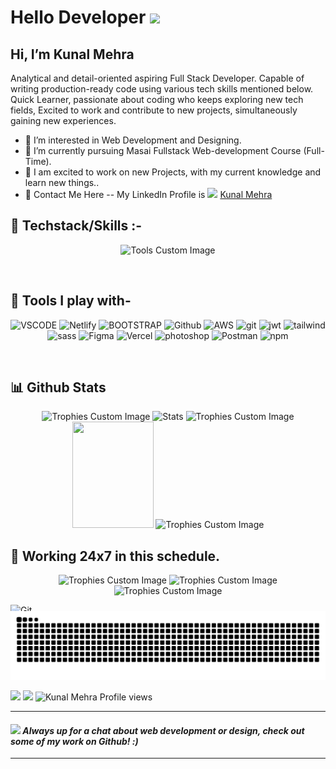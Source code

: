 # Hello Developer <img src="https://raw.githubusercontent.com/MartinHeinz/MartinHeinz/master/wave.gif" width="30px">


## Hi, I’m Kunal Mehra      

Analytical and detail-oriented aspiring Full Stack Developer. 
Capable of writing production-ready code using various tech skills mentioned below.
Quick Learner, passionate about coding who keeps exploring new tech fields, 
Excited to work and contribute to new projects, simultaneously gaining new experiences.

- :blue_book: I’m interested in Web Development and Designing.
- :seedling: I’m currently pursuing Masai Fullstack Web-development Course (Full-Time). 
- :sparkling_heart: I am excited to work on new Projects, with my current knowledge and learn new things..
- :pushpin: Contact Me Here -- My LinkedIn Profile is <img src="https://user-images.githubusercontent.com/112753481/215636785-ed841bcc-4509-4f2d-9e3a-b1aa8a308ac1.png" width="18"> <a href="https://www.linkedin.com/in/kunal-mehra-thelifeofcoder/">Kunal Mehra</a>



## 📌 Techstack/Skills  :-
<p align="center">
  <img src="https://user-images.githubusercontent.com/112753481/215295303-b3a01994-aae3-403f-aedf-062a007f69cc.png" alt="Tools Custom Image"/>
</p>
<br>


## 📌 Tools I play with-
<p align="center" style="pointer-events:none">
    <img src="https://github.com/get-icon/geticon/raw/master/icons/visual-studio-code.svg" width="50" alt="VSCODE"/>
     <img src="https://user-images.githubusercontent.com/112753481/215633046-9b686f6d-6633-4972-9817-cdaf3622e2d9.png" width="50" alt="Netlify"/>
    <img src="https://user-images.githubusercontent.com/112753481/215638332-e3df85a5-fc2f-43ca-b26b-0e6890b90089.png" width="70" height="50" alt="BOOTSTRAP"/>
       <img src="https://user-images.githubusercontent.com/112753481/215635834-8b98cc06-de8f-489c-9ed6-39c82efd84c5.png" width="50" alt="Github"/>
      <img src="https://user-images.githubusercontent.com/112753481/215633053-7c8a6a09-1699-4b57-8278-69c323707b30.jpg" width="50" alt="AWS"/>
    <img src="https://github.com/get-icon/geticon/raw/master/icons/git-icon.svg" width="50" alt="git"/>
    <img src="https://user-images.githubusercontent.com/112753481/215632928-83564962-99c4-4cfa-95d0-925b7fdc5b08.png" width="50" alt="jwt"/>
      <img src="https://user-images.githubusercontent.com/112753481/215634762-a5a4f148-c638-4d86-9507-9f73876c2756.jpeg" width="50" alt="tailwind"/>
       <img src="https://github.com/get-icon/geticon/raw/master/icons/sass.svg" width="50" alt="sass"/>
        <img src="https://user-images.githubusercontent.com/112753481/215633001-5be8ef9e-9c1c-404d-a750-3e42f68267eb.png" width="55" alt="Figma"/>
     <img src="https://user-images.githubusercontent.com/112753481/215633028-c7cbccdb-42ef-4568-bf45-b332f490863f.png" width="50" alt="Vercel"/>
      <img src="https://github.com/get-icon/geticon/raw/master/icons/adobe-photoshop.svg" width="50" alt="photoshop"/>
    <img src="https://user-images.githubusercontent.com/112753481/215633131-00986510-3fef-43c0-9ca5-7cafb661513e.png" width="50" alt="Postman"/>
      <img src="https://github.com/get-icon/geticon/raw/master/icons/npm.svg" width="50" alt="npm"/>
</p>
<br>






## 📊 Github Stats 
<p align="center">


<!--    Github Stats  -->
 

  <img height="170" src="http://github-readme-streak-stats.herokuapp.com?user=KunalMehra075&theme=black-ice&background=#000101" alt="Trophies Custom Image"/>
  <img height="170" src="https://github-readme-stats.vercel.app/api?username=KunalMehra075&show_icons=true&theme=react&amp;bg_color=#000;&line_height=270" alt="Stats"/>

<!--  LAnguages  -->
   <img height="170" src="https://github-readme-stats.vercel.app/api/top-langs/?username=KunalMehra075&layout=compact&theme=react" alt="Trophies Custom Image"/>    
  <img height="170" src="https://media.giphy.com/media/M9gbBd9nbDrOTu1Mqx/giphy.gif" width="130"/>
  <img height="150" src="https://github-profile-trophy.vercel.app/?username=KunalMehra075&theme=onestar&no-frame=true)](https://github.com/KunalMehra075/github-profile-trophy" alt="Trophies Custom Image"/>

  <br>

</p>




## 🍏 Working 24x7 in this schedule.
<p align="center">
  <img src="https://media.tenor.com/K_75XqYil5MAAAAM/cat-kitten.gif" alt="Trophies Custom Image"/>
  <img src="https://media.tenor.com/bQCHJwgCNuMAAAAM/kitten-cat.gif" alt="Trophies Custom Image"/>
  <img src="https://media.tenor.com/VdIKn05yIh8AAAAM/cat-sleep.gif" alt="Trophies Custom Image"/>
</p>
<!-- Divider -->
<img align="left" src="https://media.giphy.com/media/W5eoZHPpUx9sapR0eu/giphy.gif" width="100%" height="10px" alt="Git" />

<!-- snake animation -->
![Snake animation](https://github.com/s-shemmee/s-shemmee/blob/output/github-contribution-grid-snake.svg)
 
  <a href="https://twitter.com/KunalMe57345061" target="_blank"><img src="https://img.shields.io/badge/KunalMehra075%20-%231DA1F2.svg?&style=for-the-badge&logo=Twitter&logoColor=white"/></a> 
  <a href="https://discord.me/kunalmehra" target="_blank"><img src="https://img.shields.io/badge/KunalMehra%20-%237289DA.svg?&style=for-the-badge&logo=discord&logoColor=white"/></a>
  <a> <img src="https://komarev.com/ghpvc/?username=KunalMehra075&label=Profile%20viewers:&color=blue&style=for-the-badge" alt="Kunal Mehra Profile views" />  </a>


---
#### <img src="https://media.giphy.com/media/lGhBlBMIN2XsEteTN3/giphy.gif" width="60"> <em><b>Always up for a chat about web development or design, check out some of my work on Github!</b> :)</em>
---

<br>
